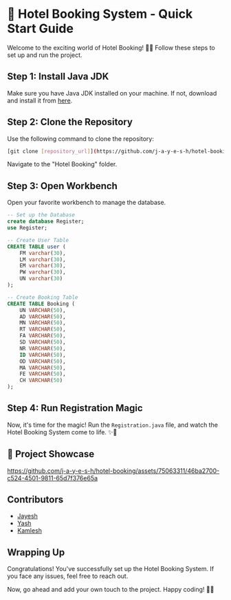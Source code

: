# 🚀 Hotel Booking System - Quick Start Guide

Welcome to the exciting world of Hotel Booking! 🏨✨ Follow these steps to set up and run the project.

## Step 1: Install Java JDK

Make sure you have Java JDK installed on your machine. If not, download and install it from [here](https://www.oracle.com/java/technologies/javase-downloads.html).

## Step 2: Clone the Repository

Use the following command to clone the repository:

```bash
[git clone [repository_url]](https://github.com/j-a-y-e-s-h/hotel-booking.git)
```

Navigate to the "Hotel Booking" folder.

## Step 3: Open Workbench

Open your favorite workbench to manage the database.

```sql
-- Set up the Database
create database Register;
use Register;

-- Create User Table
CREATE TABLE user (
    FM varchar(30),
    LM varchar(30),
    EM varchar(30),
    PW varchar(30),
    UN varchar(30)
);

-- Create Booking Table
CREATE TABLE Booking (
    UN VARCHAR(50),
    AD VARCHAR(50),
    MN VARCHAR(50),
    RT VARCHAR(50),
    FA VARCHAR(50),
    SD VARCHAR(50),
    NR VARCHAR(50),
    ID VARCHAR(50),
    OD VARCHAR(50),
    MA VARCHAR(50),
    FE VARCHAR(50),
    CH VARCHAR(50)
);
```

## Step 4: Run Registration Magic

Now, it's time for the magic! Run the `Registration.java` file, and watch the Hotel Booking System come to life. ✨🔮

## 📸 Project Showcase



https://github.com/j-a-y-e-s-h/hotel-booking/assets/75063311/46ba2700-c524-4501-9811-65d7f376e65a

## Contributors
- [Jayesh](https://github.com/j-a-y-e-s-h)
- [Yash](https://github.com/YashPatil2023/)
- [Kamlesh](https://github.com/kamlesh-IY9/)


## Wrapping Up

Congratulations! You've successfully set up the Hotel Booking System. If you face any issues, feel free to reach out.

Now, go ahead and add your own touch to the project. Happy coding! 🚀🌟


